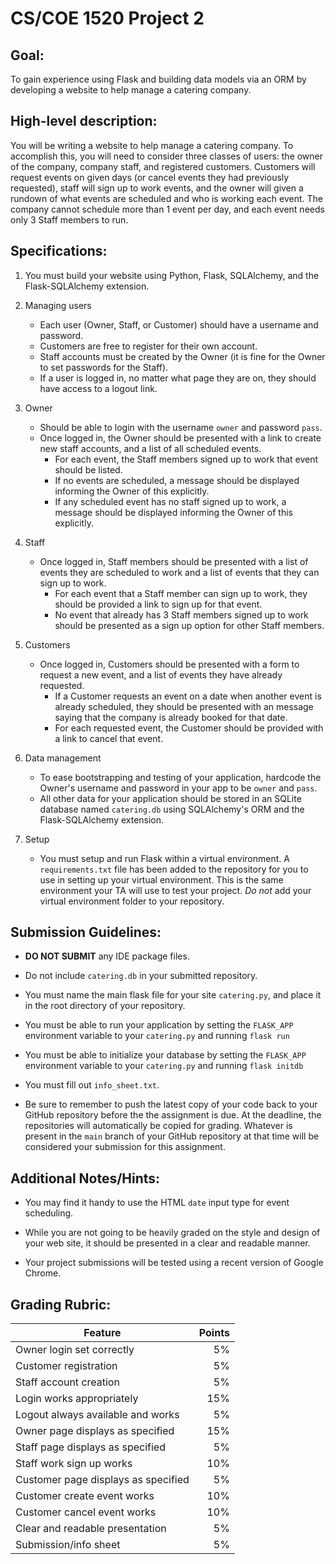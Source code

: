 # CS/COE 1520 Project 2

## Goal:
To gain experience using Flask and building data models via an ORM by
developing a website to help manage a catering company.

## High-level description:
You will be writing a website to help manage a catering company.  To accomplish
this, you will need to consider three classes of users: the owner of the
company, company staff, and registered customers.  Customers will request
events on given days (or cancel events they had previously requested), staff
will sign up to work events, and the owner will given a rundown of what events
are scheduled and who is working each event.  The company cannot schedule more
than 1 event per day, and each event needs only 3 Staff members to run.

## Specifications:
1. You must build your website using Python, Flask, SQLAlchemy, and the
  Flask-SQLAlchemy extension.

1. Managing users
	* Each user (Owner, Staff, or Customer) should have a username and
	  password.
	* Customers are free to register for their own account.
	* Staff accounts must be created by the Owner (it is fine for the Owner
	  to set passwords for the Staff).
	* If a user is logged in, no matter what page they are on, they should
	  have access to a logout link.

1. Owner
	* Should be able to login with the username `owner` and password `pass`.
	* Once logged in, the Owner should be presented with a link to create new
	  staff accounts, and a list of all scheduled events.
		* For each event, the Staff members signed up to work that event should
		  be listed.
		* If no events are scheduled, a message should be displayed informing
		  the Owner of this explicitly.
		* If any scheduled event has no staff signed up to work, a message
		  should be displayed informing the Owner of this explicitly.

1. Staff
	* Once logged in, Staff members should be presented with a list of events
	  they are scheduled to work and a list of events that they can sign up to
	  work.
		* For each event that a Staff member can sign up to work, they should
		  be provided a link to sign up for that event.
		* No event that already has 3 Staff members signed up to work should be
		  presented as a sign up option for other Staff members.

1. Customers
	* Once logged in, Customers should be presented with a form to request a
	  new event, and a list of events they have already requested.
		* If a Customer requests an event on a date when another event is
		  already scheduled, they should be presented with an message saying
		  that the company is already booked for that date.
		* For each requested event, the Customer should be provided with a link
		  to cancel that event.

1. Data management
	* To ease bootstrapping and testing of your application, hardcode the
	  Owner's username and password in your app to be `owner` and `pass`.
	* All other data for your application should be stored in an SQLite
	  database named `catering.db` using SQLAlchemy's ORM and the
	  Flask-SQLAlchemy extension.

1. Setup
	* You must setup and run Flask within a virtual environment. A
	  `requirements.txt` file has been added to the repository for you to use
	  in setting up your virtual environment. This is the same environment
	  your TA will use to test your project. *Do not* add your virtual
	  environment folder to your repository.

## Submission Guidelines:
* **DO NOT SUBMIT** any IDE package files.

* Do not include `catering.db` in your submitted repository.

* You must name the main flask file for your site `catering.py`, and place it
  in the root directory of your repository.

* You must be able to run your application by setting the `FLASK_APP`
  environment variable to your `catering.py` and running `flask run`

* You must be able to initialize your database by setting the `FLASK_APP`
  environment variable to your `catering.py` and running `flask initdb`

* You must fill out `info_sheet.txt`.

* Be sure to remember to push the latest copy of your code back to your
  GitHub repository before the the assignment is due.  At the deadline, the
  repositories will automatically be copied for grading.  Whatever is present
  in the `main` branch of your GitHub repository at that time will be
  considered your submission for this assignment.

## Additional Notes/Hints:
* You may find it handy to use the HTML `date` input type for event
  scheduling.

* While you are not going to be heavily graded on the style and design of your
  web site, it should be presented in a clear and readable manner.

* Your project submissions will be tested using a recent version of Google
  Chrome.

## Grading Rubric:
| Feature | Points
| ------- | ------:
| Owner login set correctly | 5%
| Customer registration | 5%
| Staff account creation | 5%
| Login works appropriately | 15%
| Logout always available and works | 5%
| Owner page displays as specified | 15%
| Staff page displays as specified | 5%
| Staff work sign up works | 10%
| Customer page displays as specified | 5%
| Customer create event works | 10%
| Customer cancel event works | 10%
| Clear and readable presentation | 5%
| Submission/info sheet | 5%
